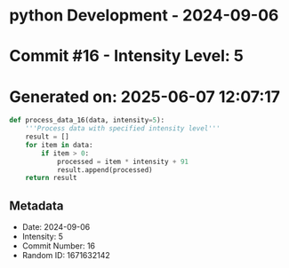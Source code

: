 ﻿# python Development - 2024-09-06
# Commit #16 - Intensity Level: 5
# Generated on: 2025-06-07 12:07:17
```python
def process_data_16(data, intensity=5):
    '''Process data with specified intensity level'''
    result = []
    for item in data:
        if item > 0:
            processed = item * intensity + 91
            result.append(processed)
    return result
```
## Metadata
- Date: 2024-09-06
- Intensity: 5
- Commit Number: 16
- Random ID: 1671632142
